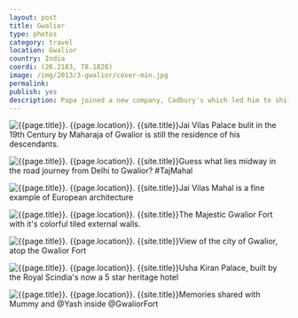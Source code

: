 ```yaml
---
layout: post
title: Gwalior
type: photos
category: travel
location: Gwalior
country: India
coordi: (26.2183, 78.1828)
image: /img/2013/3-gwalior/cover-min.jpg 
permalink: 
publish: yes
description: Papa joined a new company, Cadbury's which led him to shift to Gwalior - new city = new adventures.
---
```

<!-- http://compressjpeg.com -->
<!-- http://compressimage.toolur.com/ 1024, 400-->
<p class="center"><img src="{{site.baseurl}}/img/2013/3-gwalior/cover.jpg" alt="{{page.title}}. {{page.location}}. {{site.title}}" title="{{page.title}}">Jai Vilas Palace bulit in the 19th Century by  Maharaja of Gwalior is still the residence of his descendants.</p>

<p class="center"><img src="{{site.baseurl}}/img/2013/3-gwalior/1.jpg" alt="{{page.title}}. {{page.location}}. {{site.title}}" title="{{page.title}}">Guess what lies midway in the road journey from Delhi to Gwalior? #TajMahal</p>

<p class="center"><img src="{{site.baseurl}}/img/2013/3-gwalior/2.jpg" alt="{{page.title}}. {{page.location}}. {{site.title}}" title="{{page.title}}">Jai Vilas Mahal is a fine example of European architecture<p>

<p class="center"><img src="{{site.baseurl}}/img/2013/3-gwalior/3.jpg" alt="{{page.title}}. {{page.location}}. {{site.title}}" title="{{page.title}}">The Majestic Gwalior Fort with it's colorful tiled external walls.
</p>

<p class="center"><img src="{{site.baseurl}}/img/2013/3-gwalior/5.jpg" alt="{{page.title}}. {{page.location}}. {{site.title}}" title="{{page.title}}">View of the city of Gwalior, atop the Gwalior Fort</p>


<p class="center"><img src="{{site.baseurl}}/img/2013/3-gwalior/6.jpg" alt="{{page.title}}. {{page.location}}. {{site.title}}" title="{{page.title}}">Usha Kiran Palace, built by the Royal Scindia's now a 5 star heritage hotel</p>

<p class="center"><img src="{{site.baseurl}}/img/2013/3-gwalior/4.jpg" alt="{{page.title}}. {{page.location}}. {{site.title}}" title="{{page.title}}">Memories shared with Mummy and @Yash inside @GwaliorFort</p>
